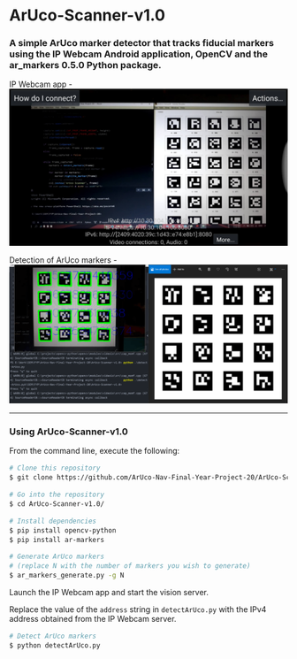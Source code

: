 # ArUco-Scanner-v1.0

### A simple ArUco marker detector that tracks fiducial markers using the IP Webcam Android application, OpenCV and the ar_markers 0.5.0 Python package.

IP Webcam app -
![ip-webcam-screen](images/ip-webcam.jpg)

Detection of ArUco markers -
![detected-aruco-markers](images/output.png)

---

### Using ArUco-Scanner-v1.0

From the command line, execute the following:

```bash
# Clone this repository
$ git clone https://github.com/ArUco-Nav-Final-Year-Project-20/ArUco-Scanner-v1.0.git/
```
```bash
# Go into the repository
$ cd ArUco-Scanner-v1.0/
```
```bash
# Install dependencies
$ pip install opencv-python
$ pip install ar-markers
```
```bash
# Generate ArUco markers
# (replace N with the number of markers you wish to generate)
$ ar_markers_generate.py -g N
```

Launch the IP Webcam app and start the vision server.

Replace the value of the ```address``` string in ```detectArUco.py``` with the IPv4 address obtained from the IP Webcam server.

```bash
# Detect ArUco markers
$ python detectArUco.py
```
